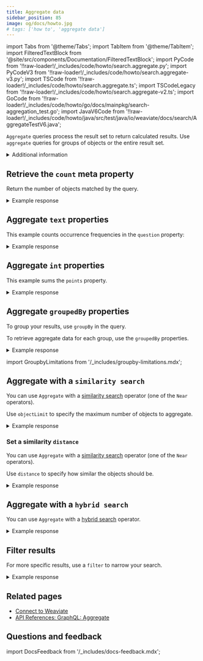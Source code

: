 ```yaml
---
title: Aggregate data
sidebar_position: 85
image: og/docs/howto.jpg
# tags: ['how to', 'aggregate data']
---
```


import Tabs from '@theme/Tabs';
import TabItem from '@theme/TabItem';
import FilteredTextBlock from '@site/src/components/Documentation/FilteredTextBlock';
import PyCode from '!!raw-loader!/_includes/code/howto/search.aggregate.py';
import PyCodeV3 from '!!raw-loader!/_includes/code/howto/search.aggregate-v3.py';
import TSCode from '!!raw-loader!/_includes/code/howto/search.aggregate.ts';
import TSCodeLegacy from '!!raw-loader!/_includes/code/howto/search.aggregate-v2.ts';
import GoCode from '!!raw-loader!/_includes/code/howto/go/docs/mainpkg/search-aggregation_test.go';
import JavaV6Code from '!!raw-loader!/_includes/code/howto/java/src/test/java/io/weaviate/docs/search/AggregateTestV6.java';

`Aggregate` queries process the result set to return calculated results. Use `aggregate` queries for groups of objects or the entire result set.

<details>
  <summary>
    Additional information
  </summary>

To run an `Aggregate` query, specify the following:

- A target collection to search
- One or more aggregated properties, such as:

   - A meta property
   - An object property
   - The `groupedBy` property

- Select at least one sub-property for each selected property

For details, see [Aggregate](/docs/weaviate/api/graphql/aggregate).

</details>

## Retrieve the `count` meta property

Return the number  of objects matched by the query.

<Tabs groupId="languages">
  <TabItem value="py" label="Python Client v4">
    <FilteredTextBlock
      text={PyCode}
      startMarker="# MetaCount Python"
      endMarker="# END MetaCount Python"
      language="py"
    />
  </TabItem>

  <TabItem value="py3" label="Python Client v3">
    <FilteredTextBlock
      text={PyCodeV3}
      startMarker="# MetaCount Python"
      endMarker="# END MetaCount Python"
      language="pyv3"
    />
  </TabItem>

  <TabItem value="js" label="JS/TS Client v3">
    <FilteredTextBlock
      text={TSCode}
      startMarker="// MetaCount TS"
      endMarker="// END MetaCount TS"
      language="js"
    />
  </TabItem>

  <TabItem value="js2" label="JS/TS Client v2">
    <FilteredTextBlock
      text={TSCodeLegacy}
      startMarker="// MetaCount TS"
      endMarker="// END MetaCount TS"
      language="tsv2"
    />
  </TabItem>

  <TabItem value="go" label="Go">
    <FilteredTextBlock
      text={GoCode}
      startMarker="// START MetaCount"
      endMarker="// END MetaCount"
      language="gonew"
    />
  </TabItem>

  <TabItem value="java6" label="Java Client V6">
    <FilteredTextBlock
      text={JavaV6Code}
      startMarker="// START MetaCount"
      endMarker="// END MetaCount"
      language="java"
    />
  </TabItem>

  <TabItem value="graphql" label="GraphQL">
    <FilteredTextBlock
      text={PyCodeV3}
      startMarker="# MetaCount GraphQL"
      endMarker="# END MetaCount GraphQL"
      language="graphql"
    />
  </TabItem>
</Tabs>

<details>
  <summary>Example response</summary>

  The output is like this:

  <FilteredTextBlock
    text={PyCodeV3}
    startMarker="# MetaCount Expected Results"
    endMarker="# END MetaCount Expected Results"
    language="json"
  />
</details>

## Aggregate `text` properties

This example counts occurrence frequencies in the `question` property:

<Tabs groupId="languages">
  <TabItem value="py" label="Python Client v4">
    <FilteredTextBlock
      text={PyCode}
      startMarker="# TextProp Python"
      endMarker="# END TextProp Python"
      language="py"
    />
  </TabItem>

  <TabItem value="py3" label="Python Client v3">
    <FilteredTextBlock
      text={PyCodeV3}
      startMarker="# TextProp Python"
      endMarker="# END TextProp Python"
      language="pyv3"
    />
  </TabItem>

  <TabItem value="js" label="JS/TS Client v3">
    <FilteredTextBlock
      text={TSCode}
      startMarker="// TextProp TS"
      endMarker="// END TextProp TS"
      language="js"
    />
  </TabItem>

  <TabItem value="js2" label="JS/TS Client v2">
    <FilteredTextBlock
      text={TSCodeLegacy}
      startMarker="// TextProp TS"
      endMarker="// END TextProp TS"
      language="tsv2"
    />
  </TabItem>

  <TabItem value="go" label="Go">
    <FilteredTextBlock
      text={GoCode}
      startMarker="// START TextProp"
      endMarker="// END TextProp"
      language="gonew"
    />
  </TabItem>

  <TabItem value="java6" label="Java Client V6">
    <FilteredTextBlock
      text={JavaV6Code}
      startMarker="// START TextProp"
      endMarker="// END TextProp"
      language="java"
    />
  </TabItem>

  <TabItem value="graphql" label="GraphQL">
    <FilteredTextBlock
      text={PyCodeV3}
      startMarker="# TextProp GraphQL"
      endMarker="# END TextProp GraphQL"
      language="graphql"
    />
  </TabItem>
</Tabs>

<details>
  <summary>Example response</summary>

  The output is like this:

  <FilteredTextBlock
    text={PyCodeV3}
    startMarker="# TextProp Expected Results"
    endMarker="# END TextProp Expected Results"
    language="json"
  />
</details>

## Aggregate `int` properties

This  example sums the `points` property.

<Tabs groupId="languages">
  <TabItem value="py" label="Python Client v4">
    <FilteredTextBlock
      text={PyCode}
      startMarker="# IntProp Python"
      endMarker="# END IntProp Python"
      language="py"
    />
  </TabItem>

  <TabItem value="py3" label="Python Client v3">
    <FilteredTextBlock
      text={PyCodeV3}
      startMarker="# IntProp Python"
      endMarker="# END IntProp Python"
      language="pyv3"
    />
  </TabItem>

  <TabItem value="js" label="JS/TS Client v3">
    <FilteredTextBlock
      text={TSCode}
      startMarker="// IntProp TS"
      endMarker="// END IntProp TS"
      language="js"
    />
  </TabItem>

  <TabItem value="js2" label="JS/TS Client v2">
    <FilteredTextBlock
      text={TSCodeLegacy}
      startMarker="// IntProp TS"
      endMarker="// END IntProp TS"
      language="tsv2"
    />
  </TabItem>

  <TabItem value="go" label="Go">
    <FilteredTextBlock
      text={GoCode}
      startMarker="// START IntProp"
      endMarker="// END IntProp"
      language="gonew"
    />
  </TabItem>

  <TabItem value="java6" label="Java Client V6">
    <FilteredTextBlock
      text={JavaV6Code}
      startMarker="// START IntProp"
      endMarker="// END IntProp"
      language="java"
    />
  </TabItem>

  <TabItem value="graphql" label="GraphQL">
    <FilteredTextBlock
      text={PyCodeV3}
      startMarker="# IntProp GraphQL"
      endMarker="# END IntProp GraphQL"
      language="graphql"
    />
  </TabItem>
</Tabs>

<details>
  <summary>Example response</summary>

  The output is like this:

  <FilteredTextBlock
    text={PyCodeV3}
    startMarker="# IntProp Expected Results"
    endMarker="# END IntProp Expected Results"
    language="json"
  />
</details>

## Aggregate `groupedBy` properties

To group your results, use `groupBy` in the query.

To retrieve aggregate data for each group, use the `groupedBy` properties.

<Tabs groupId="languages">
  <TabItem value="py" label="Python Client v4">
    <FilteredTextBlock
      text={PyCode}
      startMarker="# groupBy Python"
      endMarker="# END groupBy Python"
      language="py"
    />
  </TabItem>

  <TabItem value="py3" label="Python Client v3">
    <FilteredTextBlock
      text={PyCodeV3}
      startMarker="# groupBy Python"
      endMarker="# END groupBy Python"
      language="pyv3"
    />
  </TabItem>

  <TabItem value="js" label="JS/TS Client v3">
    <FilteredTextBlock
      text={TSCode}
      startMarker="// groupBy TS"
      endMarker="// END groupBy TS"
      language="js"
    />
  </TabItem>

  <TabItem value="js2" label="JS/TS Client v2">
    <FilteredTextBlock
      text={TSCodeLegacy}
      startMarker="// groupBy TS"
      endMarker="// END groupBy TS"
      language="tsv2"
    />
  </TabItem>

  <TabItem value="go" label="Go">
    <FilteredTextBlock
      text={GoCode}
      startMarker="// START groupBy"
      endMarker="// END groupBy"
      language="gonew"
    />
  </TabItem>

  <TabItem value="java6" label="Java Client V6">
    <FilteredTextBlock
      text={JavaV6Code}
      startMarker="// START GroupBy"
      endMarker="// END GroupBy"
      language="java"
    />
  </TabItem>

  <TabItem value="graphql" label="GraphQL">
    <FilteredTextBlock
      text={PyCodeV3}
      startMarker="# groupBy GraphQL"
      endMarker="# END groupBy GraphQL"
      language="graphql"
    />
  </TabItem>
</Tabs>


<details>
  <summary>Example response</summary>

  The output is like this:

  <FilteredTextBlock
    text={PyCodeV3}
    startMarker="# groupBy Expected Results"
    endMarker="# END groupBy Expected Results"
    language="json"
  />
</details>

import GroupbyLimitations from '/_includes/groupby-limitations.mdx';

<GroupbyLimitations />

## Aggregate with a `similarity search`

You can use `Aggregate` with a [similarity search](./similarity.md) operator (one of the `Near` operators).

<!-- Make sure to [limit your search results](../api/graphql/aggregate.md#limiting-the-search-space).<br/> -->
Use `objectLimit` to specify the maximum number of objects to aggregate.

<Tabs groupId="languages">
  <TabItem value="py" label="Python Client v4">
    <FilteredTextBlock
      text={PyCode}
      startMarker="# nearTextWithLimit Python"
      endMarker="# END nearTextWithLimit Python"
      language="py"
    />
  </TabItem>

  <TabItem value="py3" label="Python Client v3">
    <FilteredTextBlock
      text={PyCodeV3}
      startMarker="# nearTextWithLimit Python"
      endMarker="# END nearTextWithLimit Python"
      language="pyv3"
    />
  </TabItem>

  <TabItem value="js" label="JS/TS Client v3">
    <FilteredTextBlock
      text={TSCode}
      startMarker="// nearTextWithLimit TS"
      endMarker="// END nearTextWithLimit TS"
      language="js"
    />
  </TabItem>

  <TabItem value="js2" label="JS/TS Client v2">
    <FilteredTextBlock
      text={TSCodeLegacy}
      startMarker="// nearTextWithLimit TS"
      endMarker="// END nearTextWithLimit TS"
      language="tsv2"
    />
  </TabItem>

  <TabItem value="go" label="Go">
    <FilteredTextBlock
      text={GoCode}
      startMarker="// START nearTextWithLimit"
      endMarker="// END nearTextWithLimit"
      language="gonew"
    />
  </TabItem>

  <TabItem value="graphql" label="GraphQL">
    <FilteredTextBlock
      text={PyCodeV3}
      startMarker="# nearTextWithLimit GraphQL"
      endMarker="# END nearTextWithLimit GraphQL"
      language="graphql"
    />
  </TabItem>
</Tabs>

<details>
  <summary>Example response</summary>

  The output is like this:

  <FilteredTextBlock
    text={PyCodeV3}
    startMarker="# nearTextWithLimit Expected Results"
    endMarker="# END nearTextWithLimit Expected Results"
    language="json"
  />
</details>

### Set a similarity `distance`

You can use `Aggregate` with a [similarity search](./similarity.md) operator (one of the `Near` operators).

<!-- Make sure to [limit your search results](../api/graphql/aggregate.md#limiting-the-search-space).<br/> -->
Use `distance` to specify how similar the objects should be.

<!-- If you use `Aggregate` with a [similarity search](./similarity.md) operator (one of the `nearXXX` operators), [limit your search results](../api/graphql/aggregate.md#limiting-the-search-space). To specify how similar the objects should be, use the `distance` operator. -->

<Tabs groupId="languages">
  <TabItem value="py" label="Python Client v4">
    <FilteredTextBlock
      text={PyCode}
      startMarker="# nearTextWithDistance Python"
      endMarker="# END nearTextWithDistance Python"
      language="py"
    />
  </TabItem>

  <TabItem value="py3" label="Python Client v3">
    <FilteredTextBlock
      text={PyCodeV3}
      startMarker="# nearTextWithDistance Python"
      endMarker="# END nearTextWithDistance Python"
      language="pyv3"
    />
  </TabItem>

  <TabItem value="js" label="JS/TS Client v3">
    <FilteredTextBlock
      text={TSCode}
      startMarker="// nearTextWithDistance TS"
      endMarker="// END nearTextWithDistance TS"
      language="js"
    />
  </TabItem>

  <TabItem value="js2" label="JS/TS Client v2">
    <FilteredTextBlock
      text={TSCodeLegacy}
      startMarker="// nearTextWithDistance TS"
      endMarker="// END nearTextWithDistance TS"
      language="tsv2"
    />
  </TabItem>

  <TabItem value="go" label="Go">
    <FilteredTextBlock
      text={GoCode}
      startMarker="// START nearTextWithDistance"
      endMarker="// END nearTextWithDistance"
      language="gonew"
    />
  </TabItem>

  <TabItem value="graphql" label="GraphQL">
    <FilteredTextBlock
      text={PyCodeV3}
      startMarker="# nearTextWithDistance GraphQL"
      endMarker="# END nearTextWithDistance GraphQL"
      language="graphql"
    />
  </TabItem>
</Tabs>

<details>
  <summary>Example response</summary>

  The output is like this:

  <FilteredTextBlock
    text={PyCodeV3}
    startMarker="# nearTextWithDistance Expected Results"
    endMarker="# END nearTextWithDistance Expected Results"
    language="json"
  />
</details>

## Aggregate with a `hybrid search`

You can use `Aggregate` with a [hybrid search](./hybrid.md) operator.

<Tabs groupId="languages">
  <TabItem value="py" label="Python Client v4">
    <FilteredTextBlock
      text={PyCode}
      startMarker="# HybridExample"
      endMarker="# END HybridExample"
      language="py"
    />
  </TabItem>

  <TabItem value="py3" label="Python Client v3">
    <FilteredTextBlock
      text={PyCodeV3}
      startMarker="# HybridExample"
      endMarker="# END HybridExample"
      language="pyv3"
    />
  </TabItem>

  <TabItem value="js" label="JS/TS Client v3">
    <FilteredTextBlock
      text={TSCode}
      startMarker="// HybridExample"
      endMarker="// END HybridExample"
      language="js"
    />
  </TabItem>

  <TabItem value="js2" label="JS/TS Client v2">
    <FilteredTextBlock
      text={TSCodeLegacy}
      startMarker="// nearTextWithLimit TS"
      endMarker="// END nearTextWithLimit TS"
      language="tsv2"
    />
  </TabItem>

  <TabItem value="go" label="Go">
    <FilteredTextBlock
      text={GoCode}
      startMarker="// START nearTextWithLimit"
      endMarker="// END nearTextWithLimit"
      language="gonew"
    />
  </TabItem>

  <TabItem value="graphql" label="GraphQL">
    <FilteredTextBlock
      text={PyCodeV3}
      startMarker="# GraphQLHybridExample"
      endMarker="# END GraphQLHybridExample"
      language="graphql"
    />
  </TabItem>
</Tabs>

<details>
  <summary>Example response</summary>

  The output is like this:

  <FilteredTextBlock
    text={PyCodeV3}
    startMarker="# ResultsHybridExample"
    endMarker="# END ResultsHybridExample"
    language="json"
  />
</details>

## Filter results

For more specific results, use a `filter` to narrow your search.

<Tabs groupId="languages">
  <TabItem value="py" label="Python Client v4">
    <FilteredTextBlock
      text={PyCode}
      startMarker="# whereFilter Python"
      endMarker="# END whereFilter Python"
      language="py"
    />
  </TabItem>

  <TabItem value="py3" label="Python Client v3">
    <FilteredTextBlock
      text={PyCodeV3}
      startMarker="# whereFilter Python"
      endMarker="# END whereFilter Python"
      language="pyv3"
    />
  </TabItem>

  <TabItem value="js" label="JS/TS Client v3">
    <FilteredTextBlock
      text={TSCode}
      startMarker="// whereFilter TS"
      endMarker="// END whereFilter TS"
      language="js"
    />
  </TabItem>

  <TabItem value="js2" label="JS/TS Client v2">
    <FilteredTextBlock
      text={TSCodeLegacy}
      startMarker="// whereFilter TS"
      endMarker="// END whereFilter TS"
      language="tsv2"
    />
  </TabItem>

  <TabItem value="go" label="Go">
    <FilteredTextBlock
      text={GoCode}
      startMarker="// START whereFilter"
      endMarker="// END whereFilter"
      language="gonew"
    />
  </TabItem>

  <TabItem value="graphql" label="GraphQL">
    <FilteredTextBlock
      text={PyCodeV3}
      startMarker="# whereFilter GraphQL"
      endMarker="# END whereFilter GraphQL"
      language="graphql"
    />
  </TabItem>
</Tabs>

<details>
  <summary>Example response</summary>

  The output is like this:

  <FilteredTextBlock
    text={PyCodeV3}
    startMarker="# whereFilter Expected Results"
    endMarker="# END whereFilter Expected Results"
    language="json"
  />

</details>

## Related pages

- [Connect to Weaviate](/docs/weaviate/connections/index.mdx)
- [API References: GraphQL: Aggregate](../api/graphql/aggregate.md)

## Questions and feedback

import DocsFeedback from '/_includes/docs-feedback.mdx';

<DocsFeedback/>
